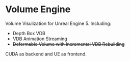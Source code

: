 # Volume Engine

Volume Visulization for Unreal Engine 5. Including:

- Depth Box VDB
- VDB Animation Streaming
- ~~Deformable Volume with Incremental VDB Rebuilding~~

CUDA as backend and UE as frontend.
